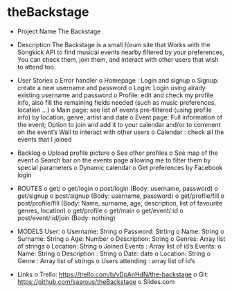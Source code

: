 # theBackstage

-	Project Name
The Backstage 
-	Description
The Backstage is a small fórum site that Works with the Songkick API to find musical events nearby filtered by your preferences, You can check them, join them, and interact with other users that wish to attend too.
-	User Stories
o	Error handler 
o	Homepage : Login and signup 
o	Signup: créate a new username and password 
o	Login: Login using alrady existing username and password 
o	Profile: edit and check my profile info, also fill the remaining fields needed (such as music preferences, location …) 
o	Main page: see list of events  pre-filtered (using profile info) by location, genre, artist and date
o	Event page: Full information of the event; Option to join and add it to your calendar and/or to comment on the event’s Wall to interact with other users 
o	Calendar : check all the events that I joined 
-	Backlog
o	Upload profile picture
o	See other profiles 
o	See map of the event 
o	Search bar on the events page allowing me to filter them by special parameters 
o	Dynamic calendar 
o	Get preferences by Facebook login 

-	ROUTES
o	get/ 
o	get/login
o	post/login (Body: username, password) 
o	get/signup
o	post/signup (Body: username, password)
o	get/profile/fill
o	post/profile/fill (Body: Name, surname, age, description, list of favourite genres, location)
o	get/profile
o	get/main 
o	get/event/:id
o	post/event/:id/join (Body: nothing) 

-	MODELS
User: 
o	Username: String 
o	Password: Strting
o	Name: String
o	Surname: String
o	Age: Number
o	Description: String
o	Genres: Array list of strings
o	Location: String
o	Joined Events : Array list of id’s
Events: 
o	Name: String
o	Description : String 
o	Date: date
o	Location: String 
o	Genre : Array list of strings 
o	Users attending : array list of id’s

-	Links
o	Trello: https://trello.com/b/vDpAnHdN/the-backstage
o	Git: https://github.com/sasrous/theBackstage
o	Slides.com
